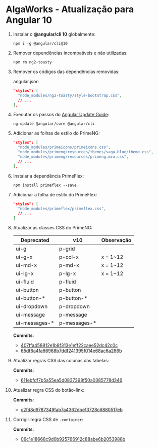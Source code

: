# AlgaWorks - Atualização para Angular 10

1. Instalar o **@angular/cli 10** globalmente:

    ```
    npm i -g @angular/cli@10
    ```

1. Remover dependências incompatíveis e não utilizadas:

    ```
    npm rm ng2-toasty
    ```

1. Remover os códigos das dependências removidas:

    angular.json
    ```json
    "styles": [
      "node_modules/ng2-toasty/style-bootstrap.css",
      // ...
    ],
    ```

1. Executar os passos do [Angular Update Guide](https://update.angular.io/#9.1:10.0):

    ```
    ng update @angular/core @angular/cli
    ```

1. Adicionar as folhas de estilo do PrimeNG:

    ```json
    "styles": [
      "node_modules/primeicons/primeicons.css",
      "node_modules/primeng/resources/themes/saga-blue/theme.css",
      "node_modules/primeng/resources/primeng.min.css",
      // ...
    ],
    ```

1. Instalar a dependência PrimeFlex:

    ```
    npm install primeflex --save
    ```

1. Adicionar a folha de estilo do PrimeFlex:

    ```json
    "styles": [
      "node_modules/primeflex/primeflex.css",
      // ...
    ]
    ```

1. Atualizar as classes CSS do PrimeNG:

    | Deprecated | v10 | Observação |
    |-|-|-|
    | ui-g | p-grid |  |
    | ui-g-x | p-col-x | x = 1~12 |
    | ui-md-x | p-md-x | x = 1~12 |
    | ui-lg-x | p-lg-x | x = 1~12 |
    | ui-fluid | p-fluid |  |
    | ui-button | p-button |  |
    | ui-button-* | p-button-* |  |
    | ui-dropdown | p-dropdown |  |
    | ui-message | p-message |  |
    | ui-messages-* | p-messages-* |  |

    **Commits**:

    - [407ffa458812e1b8f313e1eff22caee52dc42c0c](https://github.com/fagnerlima/algamoney-ui-ng10/commit/407ffa458812e1b8f313e1eff22caee52dc42c0c)
    - [65df6a4fa66968b7ddf241395f014e68ac6a266b](https://github.com/fagnerlima/algamoney-ui-ng10/commit/65df6a4fa66968b7ddf241395f014e68ac6a266b)

1. Atualizar regras CSS das colunas das tabelas:

    **Commits**:

    - [611ebfdf7b5a55ea5d0837398f50a0385778d346](https://github.com/fagnerlima/algamoney-ui-ng10/commit/611ebfdf7b5a55ea5d0837398f50a0385778d346)

1. Atualizar regra CSS do botão-link:

    **Commits**:

    - [c2fd8d9787349fab7a4362dbe13728c6880517eb](https://github.com/fagnerlima/algamoney-ui-ng10/commit/c2fd8d9787349fab7a4362dbe13728c6880517eb)

1. Corrigir regra CSS de `.container`:

    **Commits**:

    - [06c1e18668c9d0b925766912c88abe6b2053988b](https://github.com/fagnerlima/algamoney-ui-ng10/commit/06c1e18668c9d0b925766912c88abe6b2053988b)
